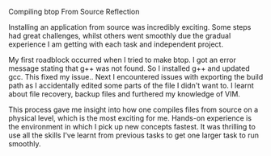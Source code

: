 Compiling btop From Source Reflection

Installing an application from source was incredibly exciting. Some steps had great challenges, whilst others went smoothly due the gradual experience I am getting with each task and independent project. 

My first roadblock occurred when I tried to make btop. I got an error message stating that g++ was not found.  So I installed g++ and updated gcc. This fixed my issue.. Next I encountered issues with exporting the build path as I accidentally edited some parts of the file I didn't want to. I learnt about file recovery, backup files and furthered my knowledge of VIM. 

This process gave me insight into how one compiles files from source on a physical level, which is the most exciting for me. Hands-on experience is the environment in which I pick up new concepts fastest. It was thrilling to use all the skills I've learnt from previous tasks to get one larger task to run smoothly. 



